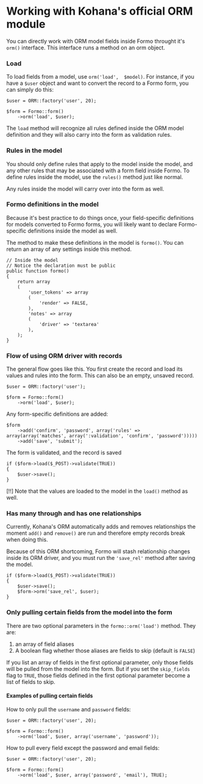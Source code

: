 Working with Kohana's official ORM module
=========================================

You can directly work with ORM model fields inside Formo throught it's `orm()` interface. This interface runs a method on an orm object.

### Load

To load fields from a model, use `orm('load',  $model)`. For instance, if you have a `$user` object and want to convert the record to a Formo form, you can simply do this:

	$user = ORM::factory('user', 20);
	
	$form = Formo::form()
		->orm('load', $user);
		
The `load` method will recognize all rules defined inside the ORM model definition and they will also carry into the form as validation rules.

### Rules in the model

You should only define rules that apply to the model inside the model, and any other rules that may be associated with a form field inside Formo. To define rules inside the model, use the `rules()` method just like normal.

Any rules inside the model will carry over into the form as well.

### Formo definitions in the model

Because it's best practice to do things once, your field-specific definitions for models converted to Formo forms, you will likely want to declare Formo-specific definitions inside the model as well.

The method to make these definitions in the model is `formo()`. You can return an array of any settings inside this method.

	// Inside the model
	// Notice the declaration must be public
	public function formo()
	{
		return array
		(
			'user_tokens' => array
			(
				'render' => FALSE,
			),
			'notes' => array
			(
				'driver' => 'textarea'
			),
		);
	}
	
	
### Flow of using ORM driver with records

The general flow goes like this. You first create the record and load its values and rules into the form. This can also be an empty, unsaved record.

	$user = ORM::factory('user');
	
	$form = Formo::form()
		->orm('load', $user);

Any form-specific definitions are added:

	$form
		->add('confirm', 'password', array('rules' => array(array('matches', array(':validation', 'confirm', 'password')))))
		->add('save', 'submit');

The form is validated, and the record is saved
	
	if ($form->load($_POST)->validate(TRUE))
	{
		$user->save();
	}

[!!] Note that the values are loaded to the model in the `load()` method as well.

### Has many through and has one relationships

Currently, Kohana's ORM automatically adds and removes relationships the moment `add()` and `remove()` are run and therefore empty records break when doing this.

Because of this ORM shortcoming, Formo will stash relationship changes inside its ORM driver, and you must run the `'save_rel'` method after saving the model.

	if ($form->load($_POST)->validate(TRUE))
	{
		$user->save();
		$form->orm('save_rel', $user);
	}

### Only pulling certain fields from the model into the form

There are two optional parameters in the `formo::orm('load')` method. They are:

1. an array of field aliases
2. A boolean flag whether those aliases are fields to skip (default is `FALSE`)

If you list an array of fields in the first optional parameter, only those fields will be pulled from the model into the form. But if you set the `skip_fields` flag to `TRUE`, those fields defined in the first optional parameter become a list of fields to skip.

#### Examples of pulling certain fields

How to only pull the `username` and `password` fields:

	$user = ORM::factory('user', 20);
	
	$form = Formo::form()
		->orm('load', $user, array('username', 'password'));

How to pull every field except the password and email fields:

	$user = ORM::factory('user', 20);
	
	$form = Formo::form()
		->orm('load', $user, array('password', 'email'), TRUE);